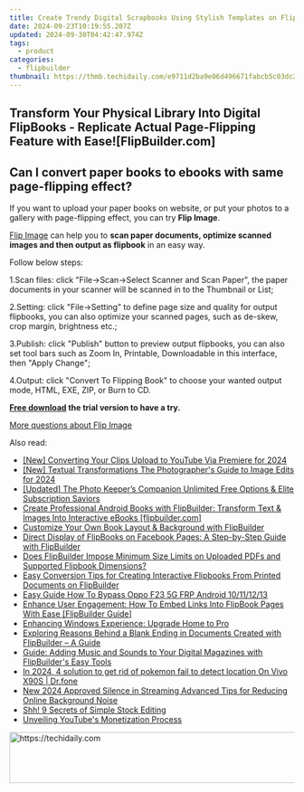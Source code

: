 ```yaml
---
title: Create Trendy Digital Scrapbooks Using Stylish Templates on FlipBook Builder
date: 2024-09-23T10:19:55.207Z
updated: 2024-09-30T04:42:47.974Z
tags:
  - product
categories:
  - flipbuilder
thumbnail: https://thmb.techidaily.com/e9711d2ba9e06d496671fabcb5c03dc2cfd9b4b1eb26d7f5f5a9a68662ceb542.jpg
---
```


## Transform Your Physical Library Into Digital FlipBooks - Replicate Actual Page-Flipping Feature with Ease![FlipBuilder.com]

## Can I convert paper books to ebooks with same page-flipping effect?

If you want to upload your paper books on website, or put your photos to a gallery with page-flipping effect, you can try **Flip Image**. 

[Flip Image](https://tools.techidaily.com/flipbuilder/products/) can help you to **scan paper documents, optimize scanned images and then output as flipbook** in an easy way.

Follow below steps:

1.Scan files: click "File->Scan->Select Scanner and Scan Paper", the paper documents in your scanner will be scanned in to the Thumbnail or List;

2.Setting: click "File->Setting" to define page size and quality for output flipbooks, you can also optimize your scanned pages, such as de-skew, crop margin, brightness etc.;

3.Publish: click "Publish" button to preview output flipbooks, you can also set tool bars such as Zoom In, Printable, Downloadable in this interface, then "Apply Change";

4.Output: click "Convert To Flipping Book" to choose your wanted output mode, HTML, EXE, ZIP, or Burn to CD.

**[Free download](https://tools.techidaily.com/flipbuilder/products/) the trial version to have a try.** 

[More questions about Flip Image](https://tools.techidaily.com/flipbuilder/products/)

<ins class="adsbygoogle"
     style="display:block"
     data-ad-format="autorelaxed"
     data-ad-client="ca-pub-7571918770474297"
     data-ad-slot="1223367746"></ins>

<ins class="adsbygoogle"
     style="display:block"
     data-ad-client="ca-pub-7571918770474297"
     data-ad-slot="8358498916"
     data-ad-format="auto"
     data-full-width-responsive="true"></ins>

<span class="atpl-alsoreadstyle">Also read:</span>
<div><ul>
<li><a href="https://facebook-record-videos.techidaily.com/new-converting-your-clips-upload-to-youtube-via-premiere-for-2024/"><u>[New] Converting Your Clips Upload to YouTube Via Premiere for 2024</u></a></li>
<li><a href="https://fox-blue.techidaily.com/new-textual-transformations-the-photographers-guide-to-image-edits-for-2024/"><u>[New] Textual Transformations The Photographer's Guide to Image Edits for 2024</u></a></li>
<li><a href="https://some-approaches.techidaily.com/updated-the-photo-keepers-companion-unlimited-free-options-and-elite-subscription-saviors/"><u>[Updated] The Photo Keeper’s Companion Unlimited Free Options & Elite Subscription Saviors</u></a></li>
<li><a href="https://win-alternatives.techidaily.com/create-professional-android-books-with-flipbuilder-transform-text-and-images-into-interactive-ebooks-flipbuildercom/"><u>Create Professional Android Books with FlipBuilder: Transform Text & Images Into Interactive eBooks [flipbuilder.com]</u></a></li>
<li><a href="https://win-alternatives.techidaily.com/customize-your-own-book-layout-and-background-with-flipbuilder/"><u>Customize Your Own Book Layout & Background with FlipBuilder</u></a></li>
<li><a href="https://win-alternatives.techidaily.com/direct-display-of-flipbooks-on-facebook-pages-a-step-by-step-guide-with-flipbuilder/"><u>Direct Display of FlipBooks on Facebook Pages: A Step-by-Step Guide with FlipBuilder</u></a></li>
<li><a href="https://win-alternatives.techidaily.com/does-flipbuilder-impose-minimum-size-limits-on-uploaded-pdfs-and-supported-flipbook-dimensions/"><u>Does FlipBuilder Impose Minimum Size Limits on Uploaded PDFs and Supported Flipbook Dimensions?</u></a></li>
<li><a href="https://win-alternatives.techidaily.com/easy-conversion-tips-for-creating-interactive-flipbooks-from-printed-documents-on-flipbuilder/"><u>Easy Conversion Tips for Creating Interactive Flipbooks From Printed Documents on FlipBuilder</u></a></li>
<li><a href="https://android-frp.techidaily.com/easy-guide-how-to-bypass-oppo-f23-5g-frp-android-10111213-by-drfone-android/"><u>Easy Guide How To Bypass Oppo F23 5G FRP Android 10/11/12/13</u></a></li>
<li><a href="https://win-alternatives.techidaily.com/enhance-user-engagement-how-to-embed-links-into-flipbook-pages-with-ease-flipbuilder-guide/"><u>Enhance User Engagement: How To Embed Links Into FlipBook Pages With Ease [FlipBuilder Guide]</u></a></li>
<li><a href="https://buynow-marvelous.techidaily.com/enhancing-windows-experience-upgrade-home-to-pro/"><u>Enhancing Windows Experience: Upgrade Home to Pro</u></a></li>
<li><a href="https://win-alternatives.techidaily.com/exploring-reasons-behind-a-blank-ending-in-documents-created-with-flipbuilder-a-guide/"><u>Exploring Reasons Behind a Blank Ending in Documents Created with FlipBuilder – A Guide</u></a></li>
<li><a href="https://win-alternatives.techidaily.com/guide-adding-music-and-sounds-to-your-digital-magazines-with-flipbuilders-easy-tools/"><u>Guide: Adding Music and Sounds to Your Digital Magazines with FlipBuilder's Easy Tools</u></a></li>
<li><a href="https://change-location.techidaily.com/in-2024-4-solution-to-get-rid-of-pokemon-fail-to-detect-location-on-vivo-x90s-drfone-by-drfone-virtual-android/"><u>In 2024, 4 solution to get rid of pokemon fail to detect location On Vivo X90S | Dr.fone</u></a></li>
<li><a href="https://audio-editing.techidaily.com/new-2024-approved-silence-in-streaming-advanced-tips-for-reducing-online-background-noise/"><u>New 2024 Approved Silence in Streaming Advanced Tips for Reducing Online Background Noise</u></a></li>
<li><a href="https://extra-resources.techidaily.com/shh-9-secrets-of-simple-stock-editing/"><u>Shh! 9 Secrets of Simple Stock Editing</u></a></li>
<li><a href="https://youtube-clips.techidaily.com/unveiling-youtubes-monetization-process/"><u>Unveiling YouTube's Monetization Process</u></a></li>
</ul></div>

<!-- affiliate ads begin -->
<a href="https://imp.i357552.net/c/5597632/857869/11832" target="_top" id="857869">
  <img src="//a.impactradius-go.com/display-ad/11832-857869" border="0" alt="https://techidaily.com" width="728" height="90"/>
</a>
<img height="0" width="0" src="https://imp.i357552.net/i/5597632/857869/11832" style="position:absolute;visibility:hidden;" border="0" />
<!-- affiliate ads end -->

